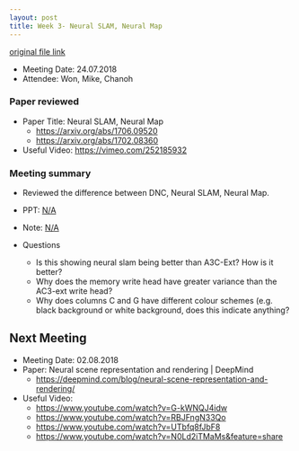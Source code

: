 ```yaml
---
layout: post
title: Week 3- Neural SLAM, Neural Map
---
```


[original file link](https://github.com/kknd2104/kknd2104.github.io/blob/master/_posts/2018-7-24-week3.md)

- Meeting Date: 24.07.2018
- Attendee: Won, Mike, Chanoh

### Paper reviewed
- Paper Title: Neural SLAM, Neural Map
	- https://arxiv.org/abs/1706.09520
	- https://arxiv.org/abs/1702.08360
- Useful Video:  https://vimeo.com/252185932



### Meeting summary


* Reviewed the difference between DNC, Neural SLAM, Neural Map.		
* PPT: [N/A]()
* Note: [N/A]()

* Questions
  * Is this showing neural slam being better than A3C-Ext? How is it better? 
  * Why does the memory write head have greater variance than the AC3-ext write head? 
  * Why does columns C and G have different colour schemes (e.g. black background or white background, does this indicate anything? 
	
## Next Meeting

- Meeting Date: 02.08.2018
- Paper: Neural scene representation and rendering | DeepMind
	- https://deepmind.com/blog/neural-scene-representation-and-rendering/
- Useful Video:  
	- https://www.youtube.com/watch?v=G-kWNQJ4idw
	- https://www.youtube.com/watch?v=RBJFngN33Qo
	- https://www.youtube.com/watch?v=UTbfq8fJbF8
	- https://www.youtube.com/watch?v=N0Ld2iTMaMs&feature=share
